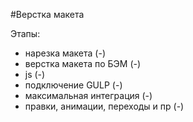 #Верстка макета

Этапы:
- нарезка макета (-)
- верстка макета по БЭМ (-)
- js (-)
- подключение GULP (-)
- максимальная интеграция (-)
- правки, анимации, переходы и пр (-)